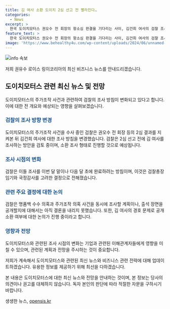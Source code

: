 ```yaml
---
title: 김 여사 소환 도이치 2심 선고 전 빨라진다…
categories:
  - News
excerpt: >
  한국 도이치모터스 권오수 전 회장의 항소심 판결을 기다리는 사이, 김건희 여사의 검찰 조사가 앞당겨질 전망입니다. 검찰은 권 전 회장의 선고 전이 아닌 이전에 김 여사를 조사할 계획으로 전해졌는데, 이에 따라 김 여사 조사는 이달 말부터 다음달 초로 예상됩니다. 검찰은 명품백 수수 의혹과 주가조작 의혹을 같은 날 조사할 예정이지만, 조사 시점의 앞당김은 검찰총장 임기와 국정감사를 고려한 결정으로 보입니다.
feature_text: >
  한국 도이치모터스 권오수 전 회장의 항소심 판결을 기다리는 사이, 김건희 여사의 검찰 조사가 앞당겨질 전망입니다. 검찰은 권 전 회장의 선고 전이 아닌 이전에 김 여사를 조사할 계획으로 전해졌는데, 이에 따라 김 여사 조사는 이달 말부터 다음달 초로 예상됩니다. 검찰은 명품백 수수 의혹과 주가조작 의혹을 같은 날 조사할 예정이지만, 조사 시점의 앞당김은 검찰총장 임기와 국정감사를 고려한 결정으로 보입니다.
image: 'https://www.behealthy4u.com/wp-content/uploads/2024/06/unnamed-file.png'
---
```


<p><img src="https://www.behealthy4u.com/wp-content/uploads/2024/06/unnamed-file.png" alt="info 속보" /></p>

<p>저희 권유수 로이스 링이코리아의 최신 비즈니스 뉴스를 안내드리겠습니다.</p>

<h2 data-ke-size="size26">도이치모터스 관련 최신 뉴스 및 전망</h2>

<p data-ke-size="size16">도이치모터스의 주가조작 사건과 관련하여 검찰의 조사 방침이 변화되고 있다고 합니다. 이에 대한 전 개요와 예상되는 영향을 살펴보겠습니다.</p>

<h3><b><span style="color: #1a5490;">검찰의 조사 방향 변경</span></b></h3>

<p data-ke-size="size16">도이치모터스의 주가조작 사건을 수사 중인 검찰은 권오수 전 회장 등의 2심 결과를 지켜본 뒤 김건희 여사에 대한 조사 방침을 변경했습니다. 검찰은 2심 선고 전에 김 여사를 조사하는 방안을 검토 중이며, 소환 조사 형태로 진행할 것으로 예상됩니다.</p>

<h3><b><span style="color: #1a5490;">조사 시점의 변화</span></b></h3>

<p data-ke-size="size16">검찰은 이들 조사를 이번 달 말이나 다음 달 초에 완료하려는 방침이며, 이것은 검찰총장 임기와 국정감사를 고려한 결정으로 전해졌습니다.</p>

<h3><b><span style="color: #1a5490;">관련 주요 결정에 대한 논의</span></b></h3>

<p data-ke-size="size16">검찰은 명품백 수수 의혹과 주가조작 의혹 사건을 동시에 조사할 계획이나, 출석 장면을 공개할지에 대해서는 아직 결론을 내리지 못했습니다. 또한, 김 여사의 경호 문제로 공개소환 여부에 대한 논의가 진행 중이라고 합니다.</p>

<h3><b><span style="color: #1a5490;">영향과 전망</span></b></h3>

<p data-ke-size="size16">도이치모터스와 관련된 조사 시점의 변화는 기업과 관련된 이해관계자들에게 영향을 미칠 수 있으며, 관련된 계획과 전망을 주시하는 것이 중요합니다.</p>

<p data-ke-size="size16">저희가 계속해서 도이치모터스와 관련된 최신 뉴스와 비즈니스 관련 전략에 대해 업데이트하겠습니다. 유용한 정보를 제공하기 위해 최선을 다하겠습니다.</p>

<p>본 내용은 도이치모터스에 대한 최신 뉴스와 전망을 안내하는 것이며, 본 정보는 당사의 의견이나 권고를 대체하지 않습니다. 독자 본인의 판단에 따라 적절한 자문을 구하시기 바랍니다.</p>
생생한 뉴스, <a href="https://opensis.kr" rel="dofollow">opensis.kr</a>


